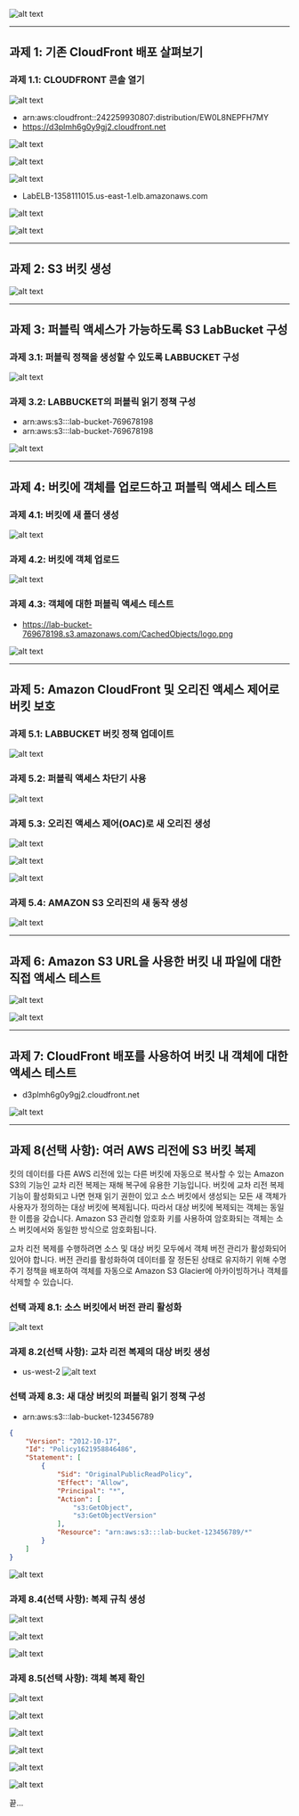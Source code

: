 

![alt text](image.png)

---
## 과제 1: 기존 CloudFront 배포 살펴보기

### 과제 1.1: CLOUDFRONT 콘솔 열기

![alt text](image-1.png)

* arn:aws:cloudfront::242259930807:distribution/EW0L8NEPFH7MY
* https://d3plmh6g0y9gj2.cloudfront.net

![alt text](image-2.png)

![alt text](image-3.png)

![alt text](image-4.png)

* LabELB-1358111015.us-east-1.elb.amazonaws.com


![alt text](image-5.png)

![alt text](image-6.png)

---
## 과제 2: S3 버킷 생성

![alt text](image-7.png)

---
## 과제 3: 퍼블릭 액세스가 가능하도록 S3 LabBucket 구성
### 과제 3.1: 퍼블릭 정책을 생성할 수 있도록 LABBUCKET 구성

![alt text](image-8.png)


### 과제 3.2: LABBUCKET의 퍼블릭 읽기 정책 구성
* arn:aws:s3:::lab-bucket-769678198
* arn:aws:s3:::lab-bucket-769678198

![alt text](image-9.png)

---
## 과제 4: 버킷에 객체를 업로드하고 퍼블릭 액세스 테스트
### 과제 4.1: 버킷에 새 폴더 생성
![alt text](image-10.png)

### 과제 4.2: 버킷에 객체 업로드


![alt text](image-11.png)


### 과제 4.3: 객체에 대한 퍼블릭 액세스 테스트

* https://lab-bucket-769678198.s3.amazonaws.com/CachedObjects/logo.png

![alt text](image-12.png)


---
## 과제 5: Amazon CloudFront 및 오리진 액세스 제어로 버킷 보호
### 과제 5.1: LABBUCKET 버킷 정책 업데이트
![alt text](image-13.png)

### 과제 5.2: 퍼블릭 액세스 차단기 사용
![alt text](image-14.png)

### 과제 5.3: 오리진 액세스 제어(OAC)로 새 오리진 생성


![alt text](image-15.png)

![alt text](image-16.png)

![alt text](image-17.png)

### 과제 5.4: AMAZON S3 오리진의 새 동작 생성

![alt text](image-18.png)

---
## 과제 6: Amazon S3 URL을 사용한 버킷 내 파일에 대한 직접 액세스 테스트


![alt text](image-19.png)

![alt text](image-20.png)

---
## 과제 7: CloudFront 배포를 사용하여 버킷 내 객체에 대한 액세스 테스트

* d3plmh6g0y9gj2.cloudfront.net

![alt text](image-21.png)

---
## 과제 8(선택 사항): 여러 AWS 리전에 S3 버킷 복제
킷의 데이터를 다른 AWS 리전에 있는 다른 버킷에 자동으로 복사할 수 있는 Amazon S3의 기능인 교차 리전 복제는 재해 복구에 유용한 기능입니다. 버킷에 교차 리전 복제 기능이 활성화되고 나면 현재 읽기 권한이 있고 소스 버킷에서 생성되는 모든 새 객체가 사용자가 정의하는 대상 버킷에 복제됩니다. 따라서 대상 버킷에 복제되는 객체는 동일한 이름을 갖습니다. Amazon S3 관리형 암호화 키를 사용하여 암호화되는 객체는 소스 버킷에서와 동일한 방식으로 암호화됩니다.

교차 리전 복제를 수행하려면 소스 및 대상 버킷 모두에서 객체 버전 관리가 활성화되어 있어야 합니다. 버전 관리를 활성화하여 데이터를 잘 정돈된 상태로 유지하기 위해 수명 주기 정책을 배포하여 객체를 자동으로 Amazon S3 Glacier에 아카이빙하거나 객체를 삭제할 수 있습니다.

### 선택 과제 8.1: 소스 버킷에서 버전 관리 활성화

![alt text](image-22.png)

### 과제 8.2(선택 사항): 교차 리전 복제의 대상 버킷 생성
* us-west-2
![alt text](image-24.png)

### 선택 과제 8.3: 새 대상 버킷의 퍼블릭 읽기 정책 구성

* arn:aws:s3:::lab-bucket-123456789

```json
{
    "Version": "2012-10-17",
    "Id": "Policy1621958846486",
    "Statement": [
        {
            "Sid": "OriginalPublicReadPolicy",
            "Effect": "Allow",
            "Principal": "*",
            "Action": [
                "s3:GetObject",
                "s3:GetObjectVersion"
            ],
            "Resource": "arn:aws:s3:::lab-bucket-123456789/*"
        }
    ]
}
```

![alt text](image-25.png)

### 과제 8.4(선택 사항): 복제 규칙 생성
![alt text](image-26.png)

![alt text](image-27.png)

![alt text](image-28.png)


### 과제 8.5(선택 사항): 객체 복제 확인

![alt text](image-29.png)

![alt text](image-30.png)

![alt text](image-31.png)

![alt text](image-32.png)

![alt text](image-33.png)

![alt text](image-34.png)

끝...
